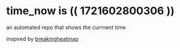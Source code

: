 # time_now is (( 1721602800306 ))

an automated repo that shows the currnent time

inspired by [breakingheatmap](https://github.com/breakingheatmap/breakingheatmap)